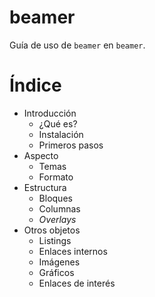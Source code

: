 # beamer
Guía de uso de `beamer` en `beamer`.

# Índice

- Introducción
  - ¿Qué es?
  - Instalación
  - Primeros pasos
- Aspecto
  - Temas
  - Formato
- Estructura
  - Bloques
  - Columnas
  - *Overlays*
- Otros objetos
  - Listings
  - Enlaces internos
  - Imágenes
  - Gráficos
  - Enlaces de interés
